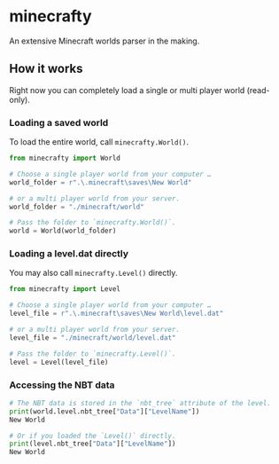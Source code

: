 # minecrafty

An extensive Minecraft worlds parser in the making.

## How it works

Right now you can completely load a single or multi player world (read-only). 

### Loading a saved world

To load the entire world, call `minecrafty.World()`.

```python
from minecrafty import World

# Choose a single player world from your computer …
world_folder = r".\.minecraft\saves\New World" 

# or a multi player world from your server.
world_folder = "./minecraft/world" 

# Pass the folder to `minecrafty.World()`.
world = World(world_folder)
```

### Loading a level.dat directly

You may also call `minecrafty.Level()` directly. 

```python
from minecrafty import Level

# Choose a single player world from your computer …
level_file = r".\.minecraft\saves\New World\level.dat" 

# or a multi player world from your server.
level_file = "./minecraft/world/level.dat" 

# Pass the folder to `minecrafty.Level()`.
level = Level(level_file)
```

### Accessing the NBT data

```python
# The NBT data is stored in the `nbt_tree` attribute of the level.
print(world.level.nbt_tree["Data"]["LevelName"])
New World

# Or if you loaded the `Level()` directly.
print(level.nbt_tree["Data"]["LevelName"])
New World
```


